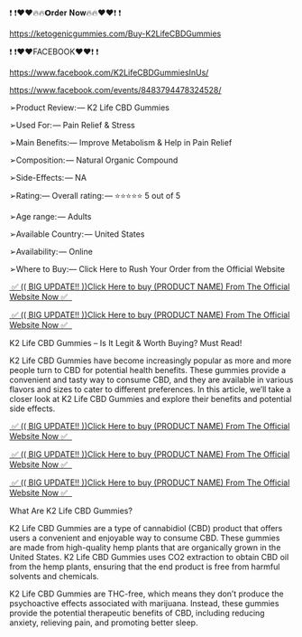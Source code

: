 ❗ ❗❤️❤️🔥🔥𝗢𝐫𝐝𝐞𝐫 𝐍𝐨𝐰🔥🔥❤️❤️❗ ❗

https://ketogenicgummies.com/Buy-K2LifeCBDGummies

❗ ❗❤️❤FACEBOOK❤️❤️❗ ❗

https://www.facebook.com/K2LifeCBDGummiesInUs/

https://www.facebook.com/events/8483794478324528/



➢Product Review: — K2 Life CBD Gummies

➢Used For: — Pain Relief & Stress

➢Main Benefits:— Improve Metabolism & Help in Pain Relief

➢Composition: — Natural Organic Compound

➢Side-Effects: — NA

➢Rating:— Overall rating: — ⭐⭐⭐⭐⭐ 5 out of 5

➢Age range: — Adults

➢Available Country: — United States

➢Availability: — Online

➢Where to Buy:— Click Here to Rush Your Order from the Official Website

 

<a href="https://ketogenicgummies.com/Buy-K2LifeCBDGummies">&nbsp;✅ (( BIG UPDATE!! ))Click Here to buy (PRODUCT NAME) From The Official Website Now ✅ &nbsp;</a>


<a href="https://ketogenicgummies.com/Buy-K2LifeCBDGummies">&nbsp;✅ (( BIG UPDATE!! ))Click Here to buy (PRODUCT NAME) From The Official Website Now ✅ &nbsp;</a>


K2 Life CBD Gummies – Is It Legit & Worth Buying? Must Read!

K2 Life CBD Gummies have become increasingly popular as more and more people turn to CBD for potential health benefits. These gummies provide a convenient and tasty way to consume CBD, and they are available in various flavors and sizes to cater to different preferences. In this article, we’ll take a closer look at K2 Life CBD Gummies and explore their benefits and potential side effects.

 

<a href="https://ketogenicgummies.com/Buy-K2LifeCBDGummies">&nbsp;✅ (( BIG UPDATE!! ))Click Here to buy (PRODUCT NAME) From The Official Website Now ✅ &nbsp;</a>

<a href="https://ketogenicgummies.com/Buy-K2LifeCBDGummies">&nbsp;✅ (( BIG UPDATE!! ))Click Here to buy (PRODUCT NAME) From The Official Website Now ✅ &nbsp;</a>

<a href="https://ketogenicgummies.com/Buy-K2LifeCBDGummies">&nbsp;✅ (( BIG UPDATE!! ))Click Here to buy (PRODUCT NAME) From The Official Website Now ✅ &nbsp;</a>

 

What Are K2 Life CBD Gummies?

K2 Life CBD Gummies are a type of cannabidiol (CBD) product that offers users a convenient and enjoyable way to consume CBD. These gummies are made from high-quality hemp plants that are organically grown in the United States. K2 Life CBD Gummies uses CO2 extraction to obtain CBD oil from the hemp plants, ensuring that the end product is free from harmful solvents and chemicals.

K2 Life CBD Gummies are THC-free, which means they don’t produce the psychoactive effects associated with marijuana. Instead, these gummies provide the potential therapeutic benefits of CBD, including reducing anxiety, relieving pain, and promoting better sleep.
